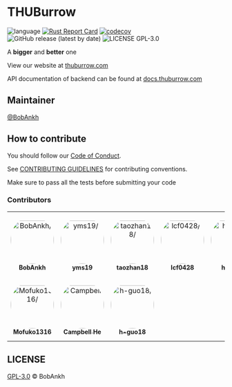 # THUBurrow

![language](https://img.shields.io/github/languages/top/BobAnkh/THUBurrow?logo=rust&logoColor=orange)
[![Rust Report Card](https://rust-reportcard.xuri.me/badge/github.com/BobAnkh/THUBurrow)](https://rust-reportcard.xuri.me/report/github.com/BobAnkh/THUBurrow)
[![codecov](https://codecov.io/gh/BobAnkh/THUBurrow/branch/main/graph/badge.svg?token=7QP055B1UK)](https://codecov.io/gh/BobAnkh/THUBurrow)
![GitHub release (latest by date)](https://img.shields.io/github/v/release/BobAnkh/THUBurrow?color=orange&logo=github-actions)
![LICENSE GPL-3.0](https://img.shields.io/github/license/BobAnkh/THUBurrow?logo=gpl)

A **bigger** and **better** one

View our website at [thuburrow.com](https://thuburrow.com)

API documentation of backend can be found at [docs.thuburrow.com](https://docs.thuburrow.com)

## Maintainer

[@BobAnkh](https://github.com/BobAnkh)

## How to contribute

You should follow our [Code of Conduct](/CODE_OF_CONDUCT.md).

See [CONTRIBUTING GUIDELINES](/CONTRIBUTING.md) for contributing conventions.

Make sure to pass all the tests before submitting your code

### Contributors

<table>
<tr>
    <td align="center" style="word-wrap: break-word; width: 150.0; height: 150.0">
        <a href=https://github.com/BobAnkh>
            <img src=https://avatars.githubusercontent.com/u/44333669?v=4 width="100;"  style="border-radius:50%;align-items:center;justify-content:center;overflow:hidden;padding-top:10px" alt=BobAnkh/>
            <br />
            <sub style="font-size:14px"><b>BobAnkh</b></sub>
        </a>
    </td>
    <td align="center" style="word-wrap: break-word; width: 150.0; height: 150.0">
        <a href=https://github.com/yms19>
            <img src=https://avatars.githubusercontent.com/u/66866460?v=4 width="100;"  style="border-radius:50%;align-items:center;justify-content:center;overflow:hidden;padding-top:10px" alt=yms19/>
            <br />
            <sub style="font-size:14px"><b>yms19</b></sub>
        </a>
    </td>
    <td align="center" style="word-wrap: break-word; width: 150.0; height: 150.0">
        <a href=https://github.com/taozhan18>
            <img src=https://avatars.githubusercontent.com/u/91649276?v=4 width="100;"  style="border-radius:50%;align-items:center;justify-content:center;overflow:hidden;padding-top:10px" alt=taozhan18/>
            <br />
            <sub style="font-size:14px"><b>taozhan18</b></sub>
        </a>
    </td>
    <td align="center" style="word-wrap: break-word; width: 150.0; height: 150.0">
        <a href=https://github.com/lcf0428>
            <img src=https://avatars.githubusercontent.com/u/91649383?v=4 width="100;"  style="border-radius:50%;align-items:center;justify-content:center;overflow:hidden;padding-top:10px" alt=lcf0428/>
            <br />
            <sub style="font-size:14px"><b>lcf0428</b></sub>
        </a>
    </td>
    <td align="center" style="word-wrap: break-word; width: 150.0; height: 150.0">
        <a href=https://github.com/hukz18>
            <img src=https://avatars.githubusercontent.com/u/49591637?v=4 width="100;"  style="border-radius:50%;align-items:center;justify-content:center;overflow:hidden;padding-top:10px" alt=hukz18/>
            <br />
            <sub style="font-size:14px"><b>hukz18</b></sub>
        </a>
    </td>
    <td align="center" style="word-wrap: break-word; width: 150.0; height: 150.0">
        <a href=https://github.com/ggbot123>
            <img src=https://avatars.githubusercontent.com/u/91649311?v=4 width="100;"  style="border-radius:50%;align-items:center;justify-content:center;overflow:hidden;padding-top:10px" alt=ggbot123/>
            <br />
            <sub style="font-size:14px"><b>ggbot123</b></sub>
        </a>
    </td>
</tr>
<tr>
    <td align="center" style="word-wrap: break-word; width: 150.0; height: 150.0">
        <a href=https://github.com/Mofuko1316>
            <img src=https://avatars.githubusercontent.com/u/55481739?v=4 width="100;"  style="border-radius:50%;align-items:center;justify-content:center;overflow:hidden;padding-top:10px" alt=Mofuko1316/>
            <br />
            <sub style="font-size:14px"><b>Mofuko1316</b></sub>
        </a>
    </td>
    <td align="center" style="word-wrap: break-word; width: 150.0; height: 150.0">
        <a href=https://github.com/duskmoon314>
            <img src=https://avatars.githubusercontent.com/u/20477228?v=4 width="100;"  style="border-radius:50%;align-items:center;justify-content:center;overflow:hidden;padding-top:10px" alt=Campbell He/>
            <br />
            <sub style="font-size:14px"><b>Campbell He</b></sub>
        </a>
    </td>
    <td align="center" style="word-wrap: break-word; width: 150.0; height: 150.0">
        <a href=https://github.com/h-guo18>
            <img src=https://avatars.githubusercontent.com/u/67671475?v=4 width="100;"  style="border-radius:50%;align-items:center;justify-content:center;overflow:hidden;padding-top:10px" alt=h-guo18/>
            <br />
            <sub style="font-size:14px"><b>h-guo18</b></sub>
        </a>
    </td>
</tr>
</table>

## LICENSE

[GPL-3.0](/LICENSE) © BobAnkh
